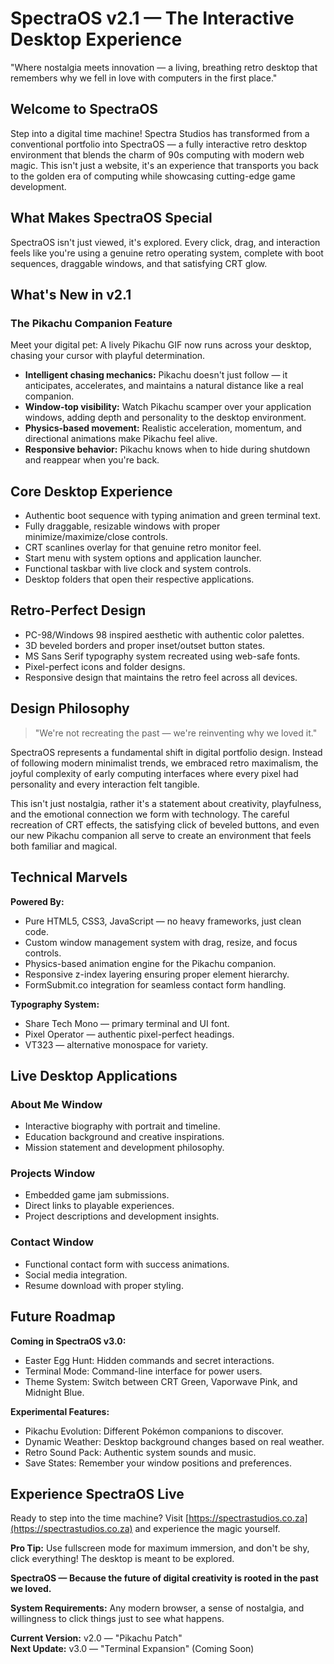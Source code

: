 # SpectraOS v2.1 — The Interactive Desktop Experience

"Where nostalgia meets innovation — a living, breathing retro desktop that remembers why we fell in love with computers in the first place."

## Welcome to SpectraOS

Step into a digital time machine! Spectra Studios has transformed from a conventional portfolio into SpectraOS — a fully interactive retro desktop environment that blends the charm of 90s computing with modern web magic. This isn't just a website, it's an experience that transports you back to the golden era of computing while showcasing cutting-edge game development.

## What Makes SpectraOS Special

SpectraOS isn't just viewed, it's explored. Every click, drag, and interaction feels like you're using a genuine retro operating system, complete with boot sequences, draggable windows, and that satisfying CRT glow.

## What's New in v2.1

### The Pikachu Companion Feature

Meet your digital pet: A lively Pikachu GIF now runs across your desktop, chasing your cursor with playful determination.

- **Intelligent chasing mechanics:** Pikachu doesn't just follow — it anticipates, accelerates, and maintains a natural distance like a real companion.
- **Window-top visibility:** Watch Pikachu scamper over your application windows, adding depth and personality to the desktop environment.
- **Physics-based movement:** Realistic acceleration, momentum, and directional animations make Pikachu feel alive.
- **Responsive behavior:** Pikachu knows when to hide during shutdown and reappear when you're back.

## Core Desktop Experience

- Authentic boot sequence with typing animation and green terminal text.
- Fully draggable, resizable windows with proper minimize/maximize/close controls.
- CRT scanlines overlay for that genuine retro monitor feel.
- Start menu with system options and application launcher.
- Functional taskbar with live clock and system controls.
- Desktop folders that open their respective applications.

## Retro-Perfect Design

- PC-98/Windows 98 inspired aesthetic with authentic color palettes.
- 3D beveled borders and proper inset/outset button states.
- MS Sans Serif typography system recreated using web-safe fonts.
- Pixel-perfect icons and folder designs.
- Responsive design that maintains the retro feel across all devices.

## Design Philosophy

> "We're not recreating the past — we're reinventing why we loved it."

SpectraOS represents a fundamental shift in digital portfolio design. Instead of following modern minimalist trends, we embraced retro maximalism, the joyful complexity of early computing interfaces where every pixel had personality and every interaction felt tangible.

This isn't just nostalgia, rather it's a statement about creativity, playfulness, and the emotional connection we form with technology. The careful recreation of CRT effects, the satisfying click of beveled buttons, and even our new Pikachu companion all serve to create an environment that feels both familiar and magical.

## Technical Marvels

**Powered By:**

- Pure HTML5, CSS3, JavaScript — no heavy frameworks, just clean code.
- Custom window management system with drag, resize, and focus controls.
- Physics-based animation engine for the Pikachu companion.
- Responsive z-index layering ensuring proper element hierarchy.
- FormSubmit.co integration for seamless contact form handling.

**Typography System:**

- Share Tech Mono — primary terminal and UI font.
- Pixel Operator — authentic pixel-perfect headings.
- VT323 — alternative monospace for variety.

## Live Desktop Applications

### About Me Window

- Interactive biography with portrait and timeline.
- Education background and creative inspirations.
- Mission statement and development philosophy.

### Projects Window

- Embedded game jam submissions.
- Direct links to playable experiences.
- Project descriptions and development insights.

### Contact Window

- Functional contact form with success animations.
- Social media integration.
- Resume download with proper styling.

## Future Roadmap

**Coming in SpectraOS v3.0:**

- Easter Egg Hunt: Hidden commands and secret interactions.
- Terminal Mode: Command-line interface for power users.
- Theme System: Switch between CRT Green, Vaporwave Pink, and Midnight Blue.

**Experimental Features:**

- Pikachu Evolution: Different Pokémon companions to discover.
- Dynamic Weather: Desktop background changes based on real weather.
- Retro Sound Pack: Authentic system sounds and music.
- Save States: Remember your window positions and preferences.

## Experience SpectraOS Live

Ready to step into the time machine? Visit [https://spectrastudios.co.za](https://spectrastudios.co.za) and experience the magic yourself.

**Pro Tip:** Use fullscreen mode for maximum immersion, and don't be shy, click everything! The desktop is meant to be explored.

**SpectraOS — Because the future of digital creativity is rooted in the past we loved.**

**System Requirements:** Any modern browser, a sense of nostalgia, and willingness to click things just to see what happens.

**Current Version:** v2.0 — "Pikachu Patch"  
**Next Update:** v3.0 — "Terminal Expansion" (Coming Soon)